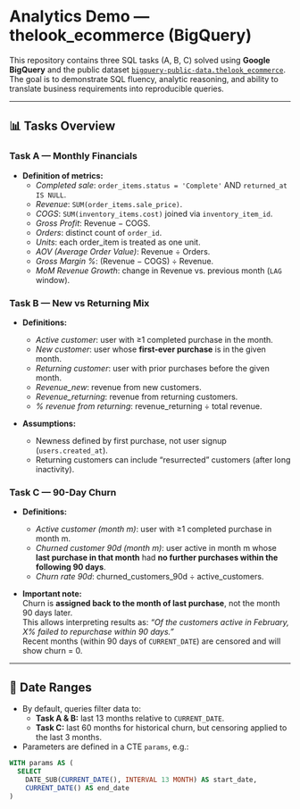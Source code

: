 # Analytics Demo — thelook_ecommerce (BigQuery)

This repository contains three SQL tasks (A, B, C) solved using **Google BigQuery** and the public dataset [`bigquery-public-data.thelook_ecommerce`](https://console.cloud.google.com/marketplace/product/bigquery-public-data/thelook-ecommerce).  
The goal is to demonstrate SQL fluency, analytic reasoning, and ability to translate business requirements into reproducible queries.

---

## 📊 Tasks Overview

### Task A — Monthly Financials
- **Definition of metrics:**
  - *Completed sale*: `order_items.status = 'Complete'` AND `returned_at IS NULL`.
  - *Revenue*: `SUM(order_items.sale_price)`.
  - *COGS*: `SUM(inventory_items.cost)` joined via `inventory_item_id`.
  - *Gross Profit*: Revenue − COGS.
  - *Orders*: distinct count of `order_id`.
  - *Units*: each order_item is treated as one unit.
  - *AOV (Average Order Value)*: Revenue ÷ Orders.
  - *Gross Margin %*: (Revenue − COGS) ÷ Revenue.
  - *MoM Revenue Growth*: change in Revenue vs. previous month (`LAG` window).

### Task B — New vs Returning Mix
- **Definitions:**
  - *Active customer*: user with ≥1 completed purchase in the month.
  - *New customer*: user whose **first-ever purchase** is in the given month.
  - *Returning customer*: user with prior purchases before the given month.
  - *Revenue_new*: revenue from new customers.
  - *Revenue_returning*: revenue from returning customers.
  - *% revenue from returning*: revenue_returning ÷ total revenue.

- **Assumptions:**
  - Newness defined by first purchase, not user signup (`users.created_at`).
  - Returning customers can include “resurrected” customers (after long inactivity).

### Task C — 90-Day Churn
- **Definitions:**
  - *Active customer (month m)*: user with ≥1 completed purchase in month m.
  - *Churned customer 90d (month m)*: user active in month m whose **last purchase in that month** had **no further purchases within the following 90 days**.
  - *Churn rate 90d*: churned_customers_90d ÷ active_customers.

- **Important note:**  
  Churn is **assigned back to the month of last purchase**, not the month 90 days later.  
  This allows interpreting results as: *“Of the customers active in February, X% failed to repurchase within 90 days.”*  
  Recent months (within 90 days of `CURRENT_DATE`) are censored and will show churn = 0.

---

## 📅 Date Ranges

- By default, queries filter data to:
  - **Task A & B:** last 13 months relative to `CURRENT_DATE`.
  - **Task C:** last 60 months for historical churn, but censoring applied to the last 3 months.
- Parameters are defined in a CTE `params`, e.g.:

```sql
WITH params AS (
  SELECT
    DATE_SUB(CURRENT_DATE(), INTERVAL 13 MONTH) AS start_date,
    CURRENT_DATE() AS end_date
)
